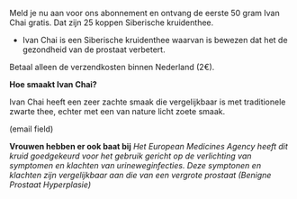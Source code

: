 Meld je nu aan voor ons abonnement en ontvang de eerste 50 gram Ivan Chai gratis. Dat zijn 25 koppen Siberische kruidenthee.

- Ivan Chai is een Siberische kruidenthee waarvan is bewezen dat het de gezondheid van de prostaat verbetert. 

 Betaal alleen de verzendkosten binnen Nederland (2€).

**Hoe smaakt Ivan Chai?**

Ivan Chai heeft een zeer zachte smaak die vergelijkbaar is met traditionele zwarte thee, echter met een van nature licht zoete smaak.


(email field)

**Vrouwen hebben er ook baat bij**
_Het European Medicines Agency heeft dit kruid goedgekeurd voor het gebruik gericht op de verlichting van symptomen en klachten van urineweginfecties. Deze symptonen en klachten zijn vergelijkbaar aan die van een vergrote prostaat (Benigne Prostaat Hyperplasie)_

